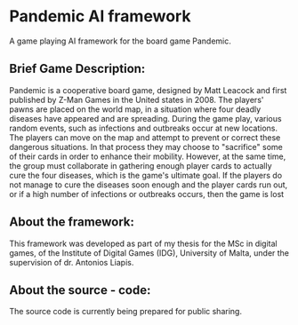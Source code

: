 # Pandemic AI framework
Α game playing AI framework for the board game Pandemic.

## Brief Game Description:
Pandemic is a cooperative board game, designed by Matt Leacock and first published by Z-Man Games in the United states in 2008.
The players' pawns are placed on the world map, in a situation where four deadly diseases have appeared and are spreading. During the game play, various random events, such as infections and outbreaks occur at new locations. The players can move on the map and attempt to prevent or correct these dangerous situations. In that process they may choose to "sacrifice" some of their cards in order to enhance their mobility. However, at the same time, the group must collaborate in gathering enough player cards to actually cure the four diseases, which is the game's ultimate goal. If the players do not manage to cure the diseases soon enough and the player cards run out, or if a high number of infections or outbreaks occurs, then the game is lost

## About the framework:
This framework was developed as part of my thesis for the MSc in digital games, of the Institute of Digital Games (IDG), University of Malta, under the supervision of dr. Antonios Liapis.

## About the source - code:
The source code is currently being prepared for public sharing.
